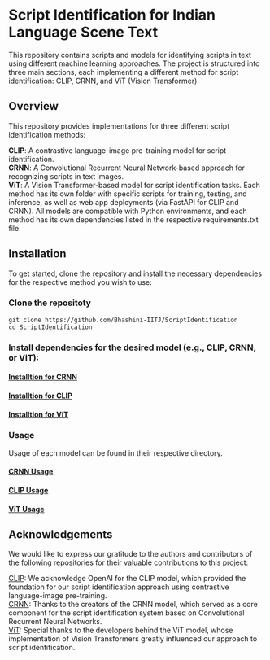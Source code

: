 # Script Identification for Indian Language Scene Text
This repository contains scripts and models for identifying scripts in text using different machine learning approaches. The project is structured into three main sections, each implementing a different method for script identification: CLIP, CRNN, and ViT (Vision Transformer).

## Overview

This repository provides implementations for three different script identification methods:

**CLIP**: A contrastive language-image pre-training model for script identification.\
**CRNN**: A Convolutional Recurrent Neural Network-based approach for recognizing scripts in text images.\
**ViT**: A Vision Transformer-based model for script identification tasks.
Each method has its own folder with specific scripts for training, testing, and inference, as well as web app deployments (via FastAPI for CLIP and CRNN). All models are compatible with Python environments, and each method has its own dependencies listed in the respective requirements.txt file

## Installation 
To get started, clone the repository and install the necessary dependencies for the respective method you wish to use:

### Clone the repositoty
```
git clone https://github.com/Bhashini-IITJ/ScriptIdentification
cd ScriptIdentification
``` 

### Install dependencies for the desired model (e.g., CLIP, CRNN, or ViT):

#### [Installtion for CRNN](CRNN/README.md#installation)
#### [Installtion for CLIP](clip/README.md#installation)
#### [Installtion for ViT](Vit/README.md#environmentsetup)

### Usage
Usage of each model can be found in their respective directory.

#### [CRNN Usage](CRNN/README.md#inference)
#### [CLIP Usage](clip/README.md#inference)
#### [ViT Usage](Vit/README.md#inference)

## Acknowledgements
We would like to express our gratitude to the authors and contributors of the following repositories for their valuable contributions to this project:

[CLIP](https://github.com/openai/CLIP): We acknowledge OpenAI for the CLIP model, which provided the foundation for our script identification approach using contrastive language-image pre-training.\
[CRNN](https://github.com/GitYCC/crnn-pytorch): Thanks to the creators of the CRNN model, which served as a core component for the script identification system based on Convolutional Recurrent Neural Networks.\
[ViT](https://github.com/lucidrains/vit-pytorch): Special thanks to the developers behind the ViT model, whose implementation of Vision Transformers greatly influenced our approach to script identification.
